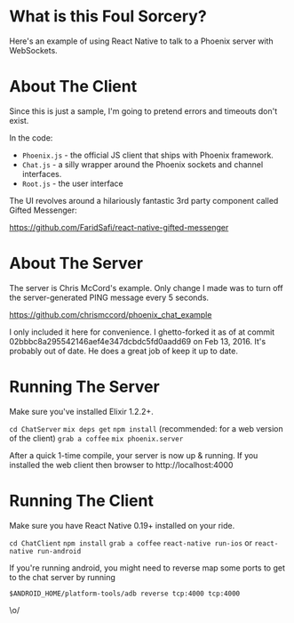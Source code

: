 # What is this Foul Sorcery?

Here's an example of using React Native to talk to a Phoenix server with WebSockets.

# About The Client

Since this is just a sample, I'm going to pretend errors and timeouts don't exist.

In the code:

* `Phoenix.js` - the official JS client that ships with Phoenix framework.
* `Chat.js` - a silly wrapper around the Phoenix sockets and channel interfaces.
* `Root.js` - the user interface

The UI revolves around a hilariously fantastic 3rd party component called
Gifted Messenger:

https://github.com/FaridSafi/react-native-gifted-messenger


# About The Server

The server is Chris McCord's example.  Only change I made was to turn off the
server-generated PING message every 5 seconds.

https://github.com/chrismccord/phoenix_chat_example

I only included it here for convenience.  I ghetto-forked it as of at commit
02bbbc8a295542146aef4e347dcbdc5fd0aadd69 on Feb 13, 2016.  It's probably out of
date.  He does a great job of keep it up to date.


# Running The Server

Make sure you've installed Elixir 1.2.2+.

`cd ChatServer`
`mix deps get`
`npm install` (recommended: for a web version of the client)
`grab a coffee`
`mix phoenix.server`

After a quick 1-time compile, your server is now up & running.  If you installed
the web client then browser to http://localhost:4000


# Running The Client

Make sure you have React Native 0.19+ installed on your ride.

`cd ChatClient`
`npm install`
`grab a coffee`
`react-native run-ios` or `react-native run-android`

If you're running android, you might need to reverse map some ports to get to the chat server
by running

`$ANDROID_HOME/platform-tools/adb reverse tcp:4000 tcp:4000`

\o/
